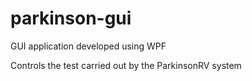 # parkinson-gui

GUI application developed using WPF

Controls the test carried out by the ParkinsonRV system
